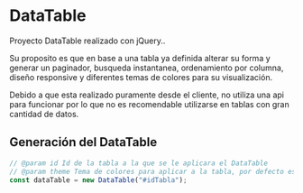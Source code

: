# DataTable

Proyecto DataTable realizado con jQuery..

Su proposito es que en base a una tabla ya definida alterar su forma y generar un paginador, busqueda instantanea, ordenamiento por columna, diseño responsive y diferentes temas de colores para su visualización.

Debido a que esta realizado puramente desde el cliente, no utiliza una api para funcionar por lo que no es recomendable utilizarse en tablas con gran cantidad de datos.

## Generación del DataTable

```javascript
// @param id Id de la tabla a la que se le aplicara el DataTable
// @param theme Tema de colores para aplicar a la tabla, por defecto es gray
const dataTable = new DataTable("#idTabla");
```
